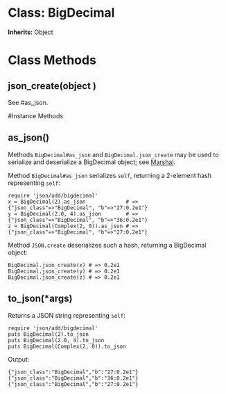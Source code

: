 # Class: BigDecimal
**Inherits:** Object
    



# Class Methods
## json_create(object ) [](#method-c-json_create)
See #as_json.

#Instance Methods
## as_json() [](#method-i-as_json)
Methods `BigDecimal#as_json` and `BigDecimal.json_create` may be used to
serialize and deserialize a BigDecimal object; see
[Marshal](rdoc-ref:Marshal).

Method `BigDecimal#as_json` serializes `self`, returning a 2-element hash
representing `self`:

    require 'json/add/bigdecimal'
    x = BigDecimal(2).as_json             # => {"json_class"=>"BigDecimal", "b"=>"27:0.2e1"}
    y = BigDecimal(2.0, 4).as_json        # => {"json_class"=>"BigDecimal", "b"=>"36:0.2e1"}
    z = BigDecimal(Complex(2, 0)).as_json # => {"json_class"=>"BigDecimal", "b"=>"27:0.2e1"}

Method `JSON.create` deserializes such a hash, returning a BigDecimal object:

    BigDecimal.json_create(x) # => 0.2e1
    BigDecimal.json_create(y) # => 0.2e1
    BigDecimal.json_create(z) # => 0.2e1

## to_json(*args) [](#method-i-to_json)
Returns a JSON string representing `self`:

    require 'json/add/bigdecimal'
    puts BigDecimal(2).to_json
    puts BigDecimal(2.0, 4).to_json
    puts BigDecimal(Complex(2, 0)).to_json

Output:

    {"json_class":"BigDecimal","b":"27:0.2e1"}
    {"json_class":"BigDecimal","b":"36:0.2e1"}
    {"json_class":"BigDecimal","b":"27:0.2e1"}

